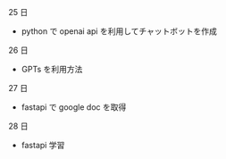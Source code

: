 25 日

- python で openai api を利用してチャットボットを作成

26 日

- GPTs を利用方法

27 日

- fastapi で google doc を取得

28 日

- fastapi 学習
